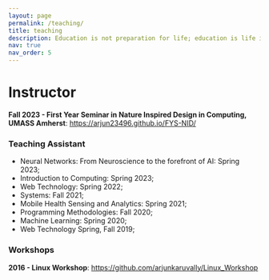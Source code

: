 ```yaml
---
layout: page
permalink: /teaching/
title: teaching
description: Education is not preparation for life; education is life itself - John Dewey.
nav: true
nav_order: 5
---
```


# Instructor

**Fall 2023 - First Year Seminar in Nature Inspired Design in Computing, UMASS Amherst**: <a href="https://arjunkaruvally.github.io/FYS-NID/">https://arjun23496.github.io/FYS-NID/</a>


### Teaching Assistant

- Neural Networks: From Neuroscience to the forefront of AI: Spring 2023; 
- Introduction to Computing: Spring 2023; 
- Web Technology: Spring 2022; 
- Systems: Fall 2021; 
- Mobile Health Sensing and Analytics: Spring 2021; 
- Programming Methodologies: Fall 2020;
- Machine Learning: Spring 2020; 
- Web Technology Spring, Fall 2019;

### Workshops

**2016 - Linux Workshop**: <a href="https://github.com/arjunkaruvally/Linux_Workshop">https://github.com/arjunkaruvally/Linux_Workshop</a>
